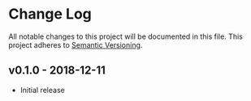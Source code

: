 # Change Log

All notable changes to this project will be documented in this file.
This project adheres to [Semantic Versioning](http://semver.org/).

## v0.1.0 - 2018-12-11

- Initial release
